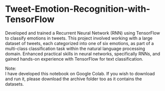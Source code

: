 # Tweet-Emotion-Recognition-with-TensorFlow

Developed and trained a Recurrent Neural Network (RNN) using TensorFlow to classify emotions in tweets. This project involved working with a large dataset of tweets, each categorized into one of six emotions, as part of a multi-class classification task within the natural language processing domain. Enhanced practical skills in neural networks, specifically RNNs, and gained hands-on experience with TensorFlow for text classification.

Note:<br>
I have developed this notebook on Google Colab. If you wish to download and run it, please download the archive folder too as it contains the datasets.
